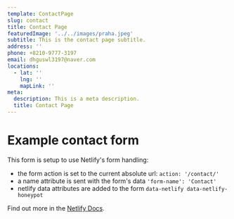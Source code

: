 ```yaml
---
template: ContactPage
slug: contact
title: Contact Page
featuredImage: '../../images/praha.jpeg'
subtitle: This is the contact page subtitle.
address: ''
phone: +8210-9777-3197
email: dhguswl3197@naver.com
locations:
  - lat: ''
    lng: ''
    mapLink: ''
meta:
  description: This is a meta description.
  title: Contact Page
---
```


# Example contact form

This form is setup to use Netlify's form handling:

- the form action is set to the current absolute url: `action: '/contact/'`
- a name attribute is sent with the form's data `'form-name': 'Contact'`
- netlify data attributes are added to the form `data-netlify data-netlify-honeypot`

Find out more in the [Netlify Docs](https://www.netlify.com/docs/form-handling/).
